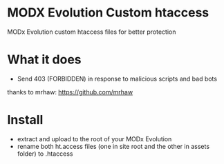 MODX Evolution Custom htaccess
=========================

MODx Evolution custom htaccess files for better protection 

# What it does

* Send 403 (FORBIDDEN) in response to malicious scripts and bad bots

thanks to mrhaw: https://github.com/mrhaw


# Install

* extract and upload to the root of your MODx Evolution
* rename both ht.access files (one in site root and the other in assets folder) to .htaccess




